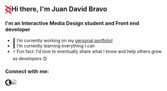 ## Hi there, I'm Juan David Bravo <img align="left" width="20px" src="https://github.com/juanbravozu/Portfolio/blob/master/images/logo.svg">

### I'm an Interactive Media Design student and Front end developer

- 🔭 I’m currently working on my [personal portfolio!](https://juanbravozu.github.io/juanbravozu/)
- 🌱 I’m currently learning everything I can
- ⚡ Fun fact: I'd love to eventually share what I know and help others grow as developers 😊

### Connect with me:

[<img align="left" width="20px" src="https://raw.githubusercontent.com/iconic/open-iconic/master/svg/globe.svg">](https://juanbravozu.github.io/juanbravozu/)
[<img align="left" width="20px" src="https://github.com/simple-icons/simple-icons/blob/develop/icons/gmail.svg">](mailto:juanda.bravo98@gmail.com)
